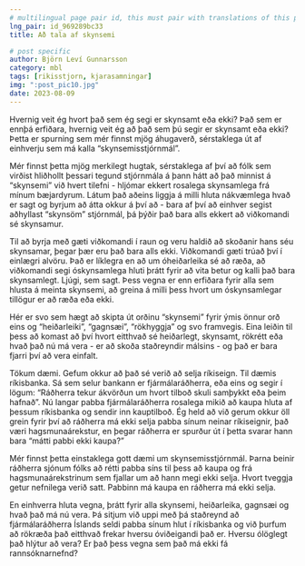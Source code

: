 ```yaml
---
# multilingual page pair id, this must pair with translations of this page. (This name must be unique)
lng_pair: id_969289bc33
title: Að tala af skynsemi

# post specific
author: Björn Leví Gunnarsson
category: mbl
tags: [rikisstjorn, kjarasamningar]
img: ":post_pic10.jpg"
date: 2023-08-09
---
```


Hvernig veit ég hvort það sem ég segi er skynsamt eða ekki? Það sem er ennþá erfiðara, hvernig veit ég að það sem þú segir er skynsamt eða ekki? Þetta er spurning sem mér finnst mjög áhugaverð, sérstaklega út af einhverju sem má kalla “skynsemisstjórnmál”. 

Mér finnst þetta mjög merkilegt hugtak, sérstaklega af því að fólk sem virðist hliðhollt þessari tegund stjórnmála á þann hátt að það minnist á “skynsemi” við hvert tilefni - hljómar ekkert rosalega skynsamlega frá mínum bæjardyrum. Látum það aðeins liggja á milli hluta nákvæmlega hvað er sagt og byrjum að átta okkur á því að - bara af því að einhver segist aðhyllast “skynsöm” stjórnmál, þá þýðir það bara alls ekkert að viðkomandi sé skynsamur. 

Til að byrja með gæti viðkomandi í raun og veru haldið að skoðanir hans séu skynsamar, þegar þær eru það bara alls ekki. Viðkomandi gæti trúað því í einlægri alvöru. Það er líklegra en að um óheiðarleika sé að ræða, að viðkomandi segi óskynsamlega hluti þrátt fyrir að vita betur og kalli það bara skynsamlegt. Ljúgi, sem sagt. Þess vegna er enn erfiðara fyrir alla sem hlusta á meinta skynsemi, að greina á milli þess hvort um óskynsamlegar tillögur er að ræða eða ekki. 

Hér er svo sem hægt að skipta út orðinu “skynsemi” fyrir ýmis önnur orð eins og “heiðarleiki”, “gagnsæi”, “rökhyggja” og svo framvegis. Eina leiðin til þess að komast að því hvort eitthvað sé heiðarlegt, skynsamt, rökrétt eða hvað það nú má vera - er að skoða staðreyndir málsins - og það er bara fjarri því að vera einfalt.

Tökum dæmi. Gefum okkur að það sé verið að selja ríkiseign. Til dæmis ríkisbanka. Sá sem selur bankann er fjármálaráðherra, eða eins og segir í lögum: “Ráðherra tekur ákvörðun um hvort tilboð skuli samþykkt eða þeim hafnað”. Nú langar pabba fjármálaráðherra rosalega mikið að kaupa hluta af þessum ríkisbanka og sendir inn kauptilboð. Ég held að við gerum okkur öll grein fyrir því að ráðherra má ekki selja pabba sínum neinar ríkiseignir, það væri hagsmunaárekstur, en þegar ráðherra er spurður út í þetta svarar hann bara “mátti pabbi ekki kaupa?”

Mér finnst þetta einstaklega gott dæmi um skynsemisstjórnmál. Þarna beinir ráðherra sjónum fólks að rétti pabba síns til þess að kaupa og frá hagsmunaárekstrinum sem fjallar um að hann megi ekki selja. Hvort tveggja getur nefnilega verið satt. Pabbinn má kaupa en ráðherra má ekki selja. 

En einhverra hluta vegna, þrátt fyrir alla skynsemi, heiðarleika, gagnsæi og hvað það má nú vera. Þá sitjum við uppi með þá staðreynd að fjármálaráðherra Íslands seldi pabba sínum hlut í ríkisbanka og við þurfum að rökræða það eitthvað frekar hversu óviðeigandi það er. Hversu ólöglegt það hlýtur að vera? Er það þess vegna sem það má ekki fá rannsóknarnefnd?
